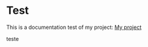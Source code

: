 # Test

This is a documentation test of my project: [My project](https://rafaeljurkfitz.github.io/etl-excel/)

teste
